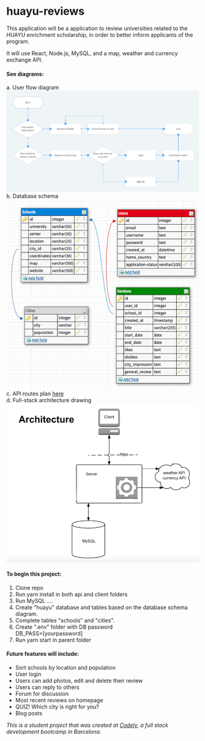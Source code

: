# huayu-reviews

This application will be a application to review universities related to the HUAYU enrichment scholarship, in order to better inform applicants of the program. 

It will use React, Node.js, MySQL, and a map, weather and currency exchange API.

#### See diagrams:
a. User flow diagram 
![User Flow Diagram](/readme/userflow.png)<br>
b. Database schema 
![Database Schema](/readme/database.png)<br>
c. API routes plan [here](https://docs.google.com/document/d/1plGu1vT-Kkuqh5ah00hocxkKw2FdfHx9A2RVc7BiUuc/edit)<br>
d. Full-stack architecture drawing 
![Full-stack architecture drawing](/readme/architecture.png)<br>

#### To begin this project: 
1. Clone repo <br>
2. Run yarn install in both api and client folders <br>
3. Run MySQL …. 
4. Create "huayu" database and tables based on the database schema diagram. <br>
5. Complete tables "schools" and "cities". <br>
6. Create ".env" folder with DB password <br>
    DB_PASS=[yourpassword] <br>
7. Run yarn start in parent folder <br>

#### Future features will include:
- Sort schools by location and population
- User login 
- Users can add photos, edit and delete their review
- Users can reply to others
- Forum for discussion 
- Most recent reviews on homepage
- QUIZ! Which city is right for you?
- Blog posts

 _This is a student project that was created at [Codely](http://codely.tech), a full stack development bootcamp in Barcelona._
